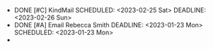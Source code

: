 - DONE [#C] KindMail
  SCHEDULED: <2023-02-25 Sat>
  DEADLINE: <2023-02-26 Sun>
- DONE [#A] Email Rebecca Smith
  DEADLINE: <2023-01-23 Mon>
  SCHEDULED: <2023-01-23 Mon>
-